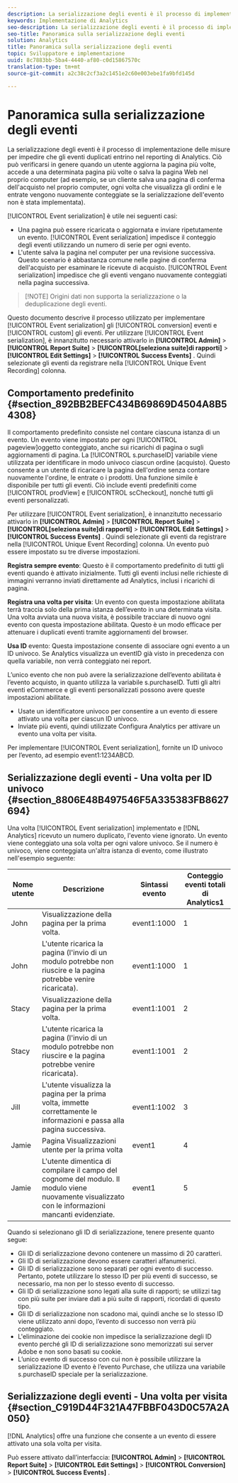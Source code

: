 ```yaml
---
description: La serializzazione degli eventi è il processo di implementazione delle misure per impedire che gli eventi duplicati entrino nel reporting di Analytics. Ciò può verificarsi in genere quando un utente aggiorna la pagina più volte, accede a una determinata pagina più volte o salva la pagina Web nel proprio computer (ad esempio, se un cliente salva una pagina di conferma dell'acquisto nel proprio computer, ogni volta che visualizza gli ordini e le entrate vengono nuovamente conteggiate se la serializzazione dell'evento non è stata implementata).
keywords: Implementazione di Analytics
seo-description: La serializzazione degli eventi è il processo di implementazione delle misure per impedire che gli eventi duplicati entrino nel reporting di Analytics. Ciò può verificarsi in genere quando un utente aggiorna la pagina più volte, accede a una determinata pagina più volte o salva la pagina Web nel proprio computer (ad esempio, se un cliente salva una pagina di conferma dell'acquisto nel proprio computer, ogni volta che visualizza gli ordini e le entrate vengono nuovamente conteggiate se la serializzazione dell'evento non è stata implementata).
seo-title: Panoramica sulla serializzazione degli eventi
solution: Analytics
title: Panoramica sulla serializzazione degli eventi
topic: Sviluppatore e implementazione
uuid: 8c7883bb-5ba4-4440-af80-c0d15867570c
translation-type: tm+mt
source-git-commit: a2c38c2cf3a2c1451e2c60e003ebe1fa9bfd145d

---
```



# Panoramica sulla serializzazione degli eventi

La serializzazione degli eventi è il processo di implementazione delle misure per impedire che gli eventi duplicati entrino nel reporting di Analytics. Ciò può verificarsi in genere quando un utente aggiorna la pagina più volte, accede a una determinata pagina più volte o salva la pagina Web nel proprio computer (ad esempio, se un cliente salva una pagina di conferma dell'acquisto nel proprio computer, ogni volta che visualizza gli ordini e le entrate vengono nuovamente conteggiate se la serializzazione dell'evento non è stata implementata).

[!UICONTROL Event serialization] è utile nei seguenti casi:

* Una pagina può essere ricaricata o aggiornata e inviare ripetutamente un evento. [!UICONTROL Event serialization] impedisce il conteggio degli eventi utilizzando un numero di serie per ogni evento.
* L'utente salva la pagina nel computer per una revisione successiva. Questo scenario è abbastanza comune nelle pagine di conferma dell'acquisto per esaminare le ricevute di acquisto. [!UICONTROL Event serialization] impedisce che gli eventi vengano nuovamente conteggiati nella pagina successiva.

> [!NOTE] Origini dati non supporta la serializzazione o la deduplicazione degli eventi.

Questo documento descrive il processo utilizzato per implementare [!UICONTROL Event serialization] gli [!UICONTROL conversion] eventi e [!UICONTROL custom] gli eventi. Per utilizzare [!UICONTROL Event serialization], è innanzitutto necessario attivarlo in **[!UICONTROL Admin]** &gt; **[!UICONTROL Report Suite]** &gt; **[!UICONTROL[seleziona suite]di rapporti]** &gt; **[!UICONTROL Edit Settings]** &gt; **[!UICONTROL Success Events]** . Quindi selezionate gli eventi da registrare nella [!UICONTROL Unique Event Recording] colonna.

## Comportamento predefinito {#section_892BB2BEFC434B69869D4504A8B54308}

Il comportamento predefinito consiste nel contare ciascuna istanza di un evento. Un evento viene impostato per ogni [!UICONTROL pageview]oggetto conteggiato, anche sui ricarichi di pagina o sugli aggiornamenti di pagina. La [!UICONTROL s.purchaseID] variabile viene utilizzata per identificare in modo univoco ciascun ordine (acquisto). Questo consente a un utente di ricaricare la pagina dell'ordine senza contare nuovamente l'ordine, le entrate o i prodotti. Una funzione simile è disponibile per tutti gli eventi. Ciò include eventi predefiniti come [!UICONTROL prodView] e [!UICONTROL scCheckout], nonché tutti gli eventi personalizzati.

<!-- 

event_serialization_impl.xml

 -->

Per utilizzare [!UICONTROL Event serialization], è innanzitutto necessario attivarlo in **[!UICONTROL Admin]** &gt; **[!UICONTROL Report Suite]** &gt; **[!UICONTROL[seleziona suite]di rapporti]** &gt; **[!UICONTROL Edit Settings]** &gt; **[!UICONTROL Success Events]** . Quindi selezionate gli eventi da registrare nella [!UICONTROL Unique Event Recording] colonna. Un evento può essere impostato su tre diverse impostazioni.

**Registra sempre evento**: Questo è il comportamento predefinito di tutti gli eventi quando è attivato inizialmente. Tutti gli eventi inclusi nelle richieste di immagini verranno inviati direttamente ad Analytics, inclusi i ricarichi di pagina.

**Registra una volta per visita**: Un evento con questa impostazione abilitata terrà traccia solo della prima istanza dell’evento in una determinata visita. Una volta avviata una nuova visita, è possibile tracciare di nuovo ogni evento con questa impostazione abilitata. Questo è un modo efficace per attenuare i duplicati eventi tramite aggiornamenti del browser.

**Usa ID** evento: Questa impostazione consente di associare ogni evento a un ID univoco. Se Analytics visualizza un eventID già visto in precedenza con quella variabile, non verrà conteggiato nei report.

L’unico evento che non può avere la serializzazione dell’evento abilitata è l’evento acquisto, in quanto utilizza la variabile s.purchaseID. Tutti gli altri eventi eCommerce e gli eventi personalizzati possono avere queste impostazioni abilitate.

* Usate un identificatore univoco per consentire a un evento di essere attivato una volta per ciascun ID univoco.
* Inviate più eventi, quindi utilizzate Configura Analytics per attivare un evento una volta per visita.

Per implementare [!UICONTROL Event serialization], fornite un ID univoco per l’evento, ad esempio event1:1234ABCD.

## Serializzazione degli eventi - Una volta per ID univoco {#section_8806E48B497546F5A335383FB8627694}

Una volta [!UICONTROL Event serialization] implementato e [!DNL Analytics] ricevuto un numero duplicato, l'evento viene ignorato. Un evento viene conteggiato una sola volta per ogni valore univoco. Se il numero è univoco, viene conteggiata un'altra istanza di evento, come illustrato nell'esempio seguente:

| Nome utente | Descrizione | Sintassi evento | Conteggio eventi totali di Analytics1 |
|---|---|---|---|
| John | Visualizzazione della pagina per la prima volta. | event1:1000 | 1 |
| John | L'utente ricarica la pagina (l'invio di un modulo potrebbe non riuscire e la pagina potrebbe venire ricaricata). | event1:1000 | 1 |
| Stacy | Visualizzazione della pagina per la prima volta. | event1:1001 | 2 |
| Stacy | L'utente ricarica la pagina (l'invio di un modulo potrebbe non riuscire e la pagina potrebbe venire ricaricata). | event1:1001 | 2 |
| Jill | L'utente visualizza la pagina per la prima volta, immette correttamente le informazioni e passa alla pagina successiva. | event1:1002 | 3 |
| Jamie | Pagina Visualizzazioni utente per la prima volta | event1 | 4 |
| Jamie | L'utente dimentica di compilare il campo del cognome del modulo. Il modulo viene nuovamente visualizzato con le informazioni mancanti evidenziate. | event1 | 5 |

Quando si selezionano gli ID di serializzazione, tenere presente quanto segue:

* Gli ID di serializzazione devono contenere un massimo di 20 caratteri.
* Gli ID di serializzazione devono essere caratteri alfanumerici.
* Gli ID di serializzazione sono separati per ogni evento di successo. Pertanto, potete utilizzare lo stesso ID per più eventi di successo, se necessario, ma non per lo stesso evento di successo.
* Gli ID di serializzazione sono legati alla suite di rapporti; se utilizzi tag con più suite per inviare dati a più suite di rapporti, ricordati di questo tipo.
* Gli ID di serializzazione non scadono mai, quindi anche se lo stesso ID viene utilizzato anni dopo, l’evento di successo non verrà più conteggiato.
* L'eliminazione dei cookie non impedisce la serializzazione degli ID evento perché gli ID di serializzazione sono memorizzati sui server Adobe e non sono basati su cookie.
* L’unico evento di successo con cui non è possibile utilizzare la serializzazione ID evento è l’evento Purchase, che utilizza una variabile s.purchaseID speciale per la serializzazione.

## Serializzazione degli eventi - Una volta per visita {#section_C919D44F321A47FBBF043D0C57A2A050}

[!DNL Analytics] offre una funzione che consente a un evento di essere attivato una sola volta per visita.

Può essere attivato dall’interfaccia:  **[!UICONTROL Admin]** &gt; **[!UICONTROL Report Suite]** &gt; **[!UICONTROL Edit Settings]** &gt; **[!UICONTROL Conversion]** &gt; **[!UICONTROL Success Events]** .

